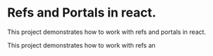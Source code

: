 # Refs and Portals in react.
This project demonstrates how to work with refs and portals in react.

This project demonstrates how to work with refs an
